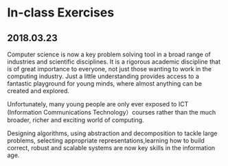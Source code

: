 # In-class Exercises

## 2018.03.23

Computer science is now a key problem solving tool in a broad range of industries and scientific disciplines. It is a rigorous academic discipline that is of great importance to everyone, not just those wanting to work in the computing industry. Just a little understanding provides access to a fantastic playground for young minds, where almost anything can be created and explored.   
    
Unfortunately, many young people are only ever exposed to ICT (Information Communications Technology）courses rather than the much broader, richer and exciting world of computing. 

Designing algorithms, using abstraction and decomposition to tackle large problems, selecting appropriate representations,learning how to build correct, robust and scalable systems are now key skills in the information age.
